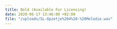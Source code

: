 ```yaml
---
title: Bold (Available For Licensing)
date: 2020-06-17 13:46:00 +02:00
file: "/uploads/SL-Opzetje%204%20-%20Melodie.wav"
---
```


